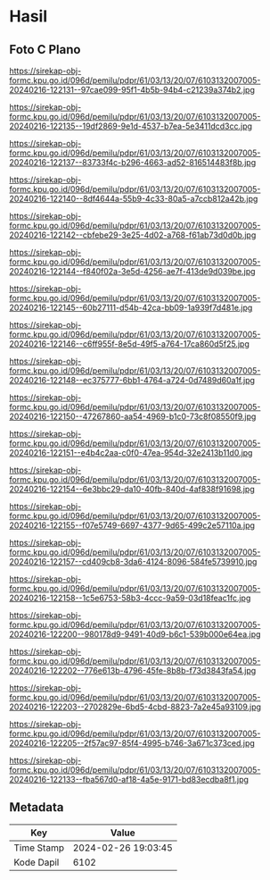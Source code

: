 # Hasil

## Foto C Plano

https://sirekap-obj-formc.kpu.go.id/096d/pemilu/pdpr/61/03/13/20/07/6103132007005-20240216-122131--97cae099-95f1-4b5b-94b4-c21239a374b2.jpg

https://sirekap-obj-formc.kpu.go.id/096d/pemilu/pdpr/61/03/13/20/07/6103132007005-20240216-122135--19df2869-9e1d-4537-b7ea-5e3411dcd3cc.jpg

https://sirekap-obj-formc.kpu.go.id/096d/pemilu/pdpr/61/03/13/20/07/6103132007005-20240216-122137--83733f4c-b296-4663-ad52-816514483f8b.jpg

https://sirekap-obj-formc.kpu.go.id/096d/pemilu/pdpr/61/03/13/20/07/6103132007005-20240216-122140--8df4644a-55b9-4c33-80a5-a7ccb812a42b.jpg

https://sirekap-obj-formc.kpu.go.id/096d/pemilu/pdpr/61/03/13/20/07/6103132007005-20240216-122142--cbfebe29-3e25-4d02-a768-f61ab73d0d0b.jpg

https://sirekap-obj-formc.kpu.go.id/096d/pemilu/pdpr/61/03/13/20/07/6103132007005-20240216-122144--f840f02a-3e5d-4256-ae7f-413de9d039be.jpg

https://sirekap-obj-formc.kpu.go.id/096d/pemilu/pdpr/61/03/13/20/07/6103132007005-20240216-122145--60b27111-d54b-42ca-bb09-1a939f7d481e.jpg

https://sirekap-obj-formc.kpu.go.id/096d/pemilu/pdpr/61/03/13/20/07/6103132007005-20240216-122146--c6ff955f-8e5d-49f5-a764-17ca860d5f25.jpg

https://sirekap-obj-formc.kpu.go.id/096d/pemilu/pdpr/61/03/13/20/07/6103132007005-20240216-122148--ec375777-6bb1-4764-a724-0d7489d60a1f.jpg

https://sirekap-obj-formc.kpu.go.id/096d/pemilu/pdpr/61/03/13/20/07/6103132007005-20240216-122150--47267860-aa54-4969-b1c0-73c8f08550f9.jpg

https://sirekap-obj-formc.kpu.go.id/096d/pemilu/pdpr/61/03/13/20/07/6103132007005-20240216-122151--e4b4c2aa-c0f0-47ea-954d-32e2413b11d0.jpg

https://sirekap-obj-formc.kpu.go.id/096d/pemilu/pdpr/61/03/13/20/07/6103132007005-20240216-122154--6e3bbc29-da10-40fb-840d-4af838f91698.jpg

https://sirekap-obj-formc.kpu.go.id/096d/pemilu/pdpr/61/03/13/20/07/6103132007005-20240216-122155--f07e5749-6697-4377-9d65-499c2e57110a.jpg

https://sirekap-obj-formc.kpu.go.id/096d/pemilu/pdpr/61/03/13/20/07/6103132007005-20240216-122157--cd409cb8-3da6-4124-8096-584fe5739910.jpg

https://sirekap-obj-formc.kpu.go.id/096d/pemilu/pdpr/61/03/13/20/07/6103132007005-20240216-122158--1c5e6753-58b3-4ccc-9a59-03d18feac1fc.jpg

https://sirekap-obj-formc.kpu.go.id/096d/pemilu/pdpr/61/03/13/20/07/6103132007005-20240216-122200--980178d9-9491-40d9-b6c1-539b000e64ea.jpg

https://sirekap-obj-formc.kpu.go.id/096d/pemilu/pdpr/61/03/13/20/07/6103132007005-20240216-122202--776e613b-4796-45fe-8b8b-f73d3843fa54.jpg

https://sirekap-obj-formc.kpu.go.id/096d/pemilu/pdpr/61/03/13/20/07/6103132007005-20240216-122203--2702829e-6bd5-4cbd-8823-7a2e45a93109.jpg

https://sirekap-obj-formc.kpu.go.id/096d/pemilu/pdpr/61/03/13/20/07/6103132007005-20240216-122205--2f57ac97-85f4-4995-b746-3a671c373ced.jpg

https://sirekap-obj-formc.kpu.go.id/096d/pemilu/pdpr/61/03/13/20/07/6103132007005-20240216-122133--fba567d0-af18-4a5e-9171-bd83ecdba8f1.jpg


## Metadata

| Key        | Value               |
| ---------- | ------------------- |
| Time Stamp | 2024-02-26 19:03:45 |
| Kode Dapil | 6102                |



